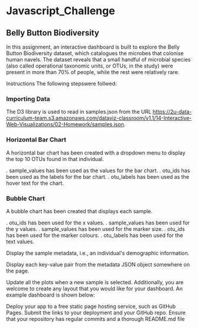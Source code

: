 # Javascript_Challenge

## Belly Button Biodiversity
In this assignment, an interactive dashboard is built to explore the Belly Button Biodiversity dataset, which catalogues the microbes that colonise human navels.
The dataset reveals that a small handful of microbial species (also called operational taxonomic units, or OTUs, in the study) were present in more than 70% of people, while the rest were relatively rare.

Instructions
The following stepswere follwed:

### Importing Data
The D3 library is used to read in samples.json from the URL https://2u-data-curriculum-team.s3.amazonaws.com/dataviz-classroom/v1.1/14-Interactive-Web-Visualizations/02-Homework/samples.json.

### Horizontal Bar Chart
A horizontal bar chart has been created with a dropdown menu to display the top 10 OTUs found in that individual.

. sample_values has been used as the values for the bar chart.
. otu_ids has been used as the labels for the bar chart.
. otu_labels has been used as the hover text for the chart.

### Bubble Chart
A bubble chart has been created that displays each sample.

. otu_ids has been used for the x values.
. sample_values has been used for the y values.
. sample_values has been used for the marker size.
. otu_ids has been used for the marker colours.
. otu_labels has been used for the text values.





Display the sample metadata, i.e., an individual's demographic information.


Display each key-value pair from the metadata JSON object somewhere on the page.




Update all the plots when a new sample is selected. Additionally, you are welcome to create any layout that you would like for your dashboard. An example dashboard is shown below:



Deploy your app to a free static page hosting service, such as GitHub Pages. Submit the links to your deployment and your GitHub repo. Ensure that your repository has regular commits and a thorough README.md file
